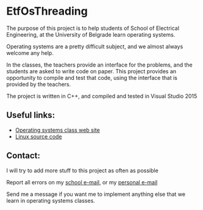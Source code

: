 EtfOsThreading
==============

The purpose of this project is to help students of School of Electrical Engineering, at the University of Belgrade learn operating systems.

Operating systems are a pretty difficult subject, and we almost always welcome any help.

In the classes, the teachers provide an interface for the problems, and the students are asked to write code on paper. This project provides an opportunity to compile and test that code, using the interface that is provided by the teachers.

The project is written in C++, and compiled and tested in Visual Studio 2015

Useful links:
-------------

* [Operating systems class web site](http://os.etf.rs/)
* [Linux source code](http://lxr.free-electrons.com/)

Contact:
--------

I will try to add more stuff to this project as often as possible

Report all errors on my [school e-mail](mailto:bn140314d@student.etf.rs), or my [personal e-mail](mailto:bebicnikola@gmail.com)

Send me a message if you want me to implement anything else that we learn in operating systems classes.
